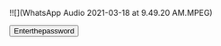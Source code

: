 !![](WhatsApp Audio 2021-03-18 at 9.49.20 AM.MPEG)


<a href="https://linkenc.net/4vrggYXcMmJITW5N2P4XDRvjJ.P6FM-aJb3efN1STHgdneYf~GbDEeRbOVnUHt4ANvZpb2uur5BsAU~bu-Bc48Ls9UelMyVzA!"> <button>Enterthepassword</button></a>
